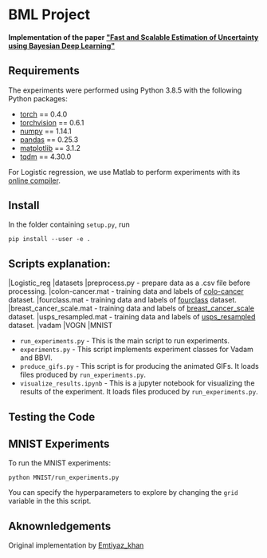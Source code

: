 # BML Project
#### Implementation of the paper ["Fast and Scalable Estimation of Uncertainty using Bayesian Deep Learning"](https://arxiv.org/abs/1806.04854)

## Requirements
The experiments were performed using Python 3.8.5 with the following Python packages:
* [torch](https://pytorch.org/) == 0.4.0
* [torchvision](https://pypi.org/project/torchvision/0.1.8/) == 0.6.1
* [numpy](http://www.numpy.org/) == 1.14.1
* [pandas](https://pandas.pydata.org/) == 0.25.3
* [matplotlib](https://matplotlib.org/) == 3.1.2
* [tqdm](https://tqdm.github.io/) == 4.30.0

For Logistic regression, we use Matlab to perform experiments with its [online compiler](https://matlab.mathworks.com/).

## Install

In the folder containing `setup.py`, run
```
pip install --user -e .
```
## Scripts explanation:
|Logistic_reg
  |datasets
    |preprocess.py - prepare data as a .csv file before processing.
    |colon-cancer.mat - training data and labels of [colo-cancer]() dataset.
    |fourclass.mat - training data and labels of [fourclass]() dataset.
    |breast_cancer_scale.mat - training data and labels of [breast_cancer_scale]() dataset.
    |usps_resampled.mat - training data and labels of [usps_resampled]() dataset.
|vadam
|VOGN
|MNIST
* `run_experiments.py` - This is the main script to run experiments.
* `experiments.py` - This script implements experiment classes for Vadam and BBVI.
* `produce_gifs.py` - This script is for producing the animated GIFs. It loads files produced by `run_experiments.py`.
* `visualize_results.ipynb` - This is a jupyter notebook for visualizing the results of the experiment. It loads files produced by `run_experiments.py`.

## Testing the Code

## MNIST Experiments
To run the MNIST experiments:
```
python MNIST/run_experiments.py
```
You can specify the hyperparameters to explore by changing the `grid` variable in the this script.
## Aknownledgements
Original implementation by [Emtiyaz_khan](github.com/emtiyaz/vadam)
